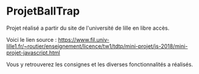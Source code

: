 # ProjetBallTrap

Projet réalisé a partir du site de l'université de lille en libre accès.

Voici le lien source : https://www.fil.univ-lille1.fr/~routier/enseignement/licence/tw1/tdtp/mini-projet/js-2018/mini-projet-javascript.html

Vous y retrouverez les consignes et les diverses fonctionnalités a réalisés.
